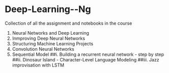 # Deep-Learning--Ng

Collection of all the assignment and notebooks in the course
1. Neural Networks and Deep Learning
2. Inmproving Deep Neural Networks
3. Structuring Machine Learning Projects
4. Convolution Neural Networks
5. Sequential Model
    ##i. Building a recurrent neural network - step by step
    ##ii. Dinosaur Island - Character-Level Language Modeling
    ##iii. Jazz improvisation with LSTM
